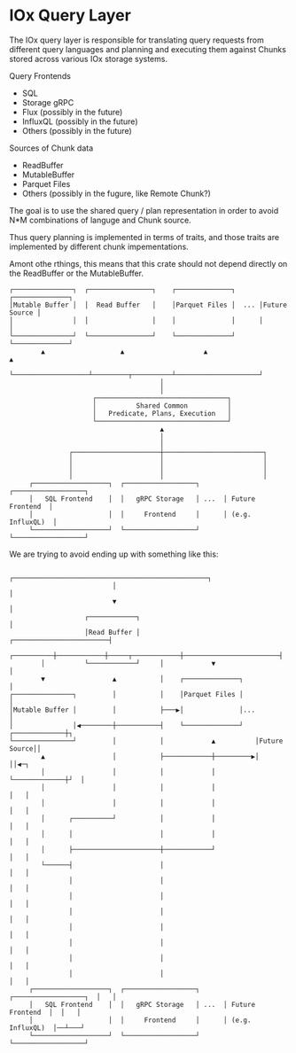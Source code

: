 # IOx Query Layer

The IOx query layer is responsible for translating query requests from
different query languages and planning and executing them against
Chunks stored across various IOx storage systems.


Query Frontends
* SQL
* Storage gRPC
* Flux (possibly in the future)
* InfluxQL (possibly in the future)
* Others (possibly in the future)

Sources of Chunk data
* ReadBuffer
* MutableBuffer
* Parquet Files
* Others (possibly in the fugure, like Remote Chunk?)

The goal is to use the shared query / plan representation in order to
avoid N*M combinations of languge and Chunk source.

Thus query planning is implemented in terms of traits, and those
traits are implemented by different chunk impementations.

Amont othe rthings, this means that this crate should not depend
directly on the ReadBuffer or the MutableBuffer.


```text
┌───────────────┐  ┌────────────────┐    ┌──────────────┐      ┌──────────────┐
│Mutable Buffer │  │  Read Buffer   │    │Parquet Files │  ... │Future Source │
│               │  │                │    │              │      │              │
└───────────────┘  └────────────────┘    └──────────────┘      └──────────────┘
        ▲                   ▲                    ▲                     ▲
        └───────────────────┴─────────┬──────────┴─────────────────────┘
                                      │
                                      │
                     ┌─────────────────────────────────┐
                     │          Shared Common          │
                     │   Predicate, Plans, Execution   │
                     └─────────────────────────────────┘
                                      ▲
                                      │
                                      │
               ┌──────────────────────┼─────────────────────────┐
               │                      │                         │
               │                      │                         │
               │                      │                         │
     ┌───────────────────┐  ┌──────────────────┐      ┌──────────────────┐
     │   SQL Frontend    │  │   gRPC Storage   │ ...  │ Future Frontend  │
     │                   │  │     Frontend     │      │ (e.g. InfluxQL)  │
     └───────────────────┘  └──────────────────┘      └──────────────────┘
```

We are trying to avoid ending up with something like this:


```
                          ┌─────────────────────────────────────────────────┐
                          │                                                 │
                          ▼                                                 │
                   ┌────────────┐                                           │
                   │Read Buffer │                  ┌────────────────────────┤
        ┌──────────┼────────────┼─────┬────────────┼────────────────────────┤
        │          └────────────┘     │            ▼                        │
        ▼                 ▲           │    ┌──────────────┐                 │
┌───────────────┐         │           │    │Parquet Files │                 │
│Mutable Buffer │         │           ├───▶│              │...              │
│               │◀────────┼───────────┤    └──────────────┘   ┌─────────────┼┐
└───────────────┘         │           │            ▲          │Future Source││
        ▲                 │           ├────────────┼─────────▶│             ││◀─┐
        │                 │           │            │          └─────────────┼┘  │
        │                 │           │            │                        │   │
        │                 │           │            │                        │   │
        │      ┌──────────┘           │            │                        │   │
        │      │                      │            │                        │   │
        │      ├──────────────────────┼────────────┘                        │   │
        └──────┤                      │                                     │   │
               │                      │                                     │   │
               │                      │                                     │   │
               │                      │                                     │   │
               │                      │                                     │   │
               │                      │                                     │   │
               │                      │                                     │   │
               │                      │                                     │   │
     ┌───────────────────┐  ┌──────────────────┐      ┌──────────────────┐  │   │
     │   SQL Frontend    │  │   gRPC Storage   │ ...  │ Future Frontend  │  │   │
     │                   │  │     Frontend     │      │ (e.g. InfluxQL)  │──┴───┘
     └───────────────────┘  └──────────────────┘      └──────────────────┘
```
